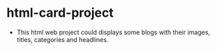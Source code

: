 # html-card-project

- This html web project could displays some blogs with their images, titles, categories and headlines.
